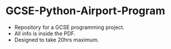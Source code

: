 # GCSE-Python-Airport-Program

- Repository for a GCSE programming project.
- All info is inside the PDF.
- Designed to take 20hrs maximum.
